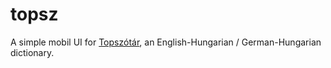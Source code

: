# topsz

A simple mobil UI for [Topszótár](https://topszotar.hu/), an English-Hungarian / German-Hungarian dictionary.
